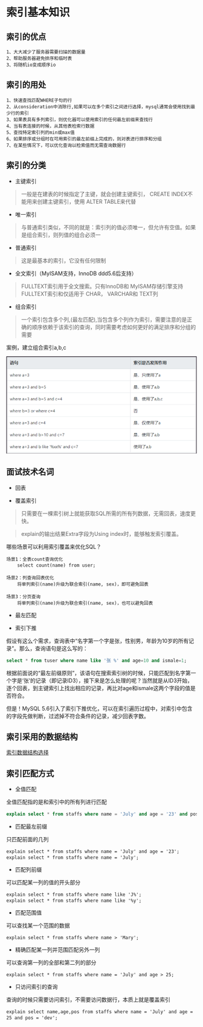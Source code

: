 # 索引基本知识


## 索引的优点

```text
1、大大减少了服务器需要扫描的数据量
2、帮助服务器避免排序和临时表
3、将随机io变成顺序io
```

## 索引的用处

```text
1、快速查找匹配WHERE子句的行
2、从consideration中消除行,如果可以在多个索引之间进行选择，mysql通常会使用找到最少行的索引
3、如果表具有多列索引，则优化器可以使用索引的任何最左前缀来查找行
4、当有表连接的时候，从其他表检索行数据
5、查找特定索引列的min或max值
6、如果排序或分组时在可用索引的最左前缀上完成的，则对表进行排序和分组
7、在某些情况下，可以优化查询以检索值而无需查询数据行
```

## 索引的分类

* 主键索引

> 一般是在建表的时候指定了主键，就会创建主键索引， CREATE INDEX不能用来创建主键索引，使用 ALTER TABLE来代替
		
* 唯一索引

> 与普通索引类似，不同的就是：索引列的值必须唯一，但允许有空值。如果是组合索引，则列值的组合必须一
		
* 普通索引

> 这是最基本的索引，它没有任何限制
		
* 全文索引（MyISAM支持，InnoDB ddd5.6后支持）

> FULLTEXT索引用于全文搜索。只有InnoDB和 MyISAM存储引擎支持 FULLTEXT索引和仅适用于 CHAR， VARCHAR和 TEXT列

* 组合索引

> 一个索引包含多个列,(最左匹配),当包含多个列作为索引，需要注意的是正确的顺序依赖于该索引的查询，同时需要考虑如何更好的满足排序和分组的需要

案例，建立组合索引a,b,c

![](../images/mysql-组合索引.png)

		
## 面试技术名词

* 回表

> 

* 覆盖索引

> 只需要在一棵索引树上就能获取SQL所需的所有列数据，无需回表，速度更快。
  
> explain的输出结果Extra字段为Using index时，能够触发索引覆盖。

哪些场景可以利用索引覆盖来优化SQL？

```text
场景1：全表count查询优化
    select count(name) from user;
    
场景2：列查询回表优化
    将单列索引(name)升级为联合索引(name, sex)，即可避免回表
    
场景3：分页查询
    将单列索引(name)升级为联合索引(name, sex)，也可以避免回表
```

* 最左匹配

* 索引下推

假设有这么个需求，查询表中“名字第一个字是张，性别男，年龄为10岁的所有记录”。那么，查询语句是这么写的：

```sql
select * from tuser where name like '张 %' and age=10 and ismale=1;
```

根据前面说的“最左前缀原则”，该语句在搜索索引树的时候，只能匹配到名字第一个字是‘张’的记录（即记录ID3），接下来是怎么处理的呢？当然就是从ID3开始，逐个回表，到主键索引上找出相应的记录，再比对age和ismale这两个字段的值是否符合。

但是！MySQL 5.6引入了索引下推优化，可以在索引遍历过程中，对索引中包含的字段先做判断，过滤掉不符合条件的记录，减少回表字数。

		
## 索引采用的数据结构

[索引数据结构选择](05_1_mysql索引数据结构选择.md)
		
## 索引匹配方式

* 全值匹配

全值匹配指的是和索引中的所有列进行匹配

```sql
explain select * from staffs where name = 'July' and age = '23' and pos = 'dev';
```
				
* 匹配最左前缀

只匹配前面的几列

```text
explain select * from staffs where name = 'July' and age = '23';
explain select * from staffs where name = 'July';
```
				
* 匹配列前缀
			
可以匹配某一列的值的开头部分

```text
explain select * from staffs where name like 'J%';
explain select * from staffs where name like '%y';
```
				
* 匹配范围值

可以查找某一个范围的数据

```text
explain select * from staffs where name > 'Mary';
```
		

* 精确匹配某一列并范围匹配另外一列
			
可以查询第一列的全部和第二列的部分

```text
explain select * from staffs where name = 'July' and age > 25;
```
				
* 只访问索引的查询
			
查询的时候只需要访问索引，不需要访问数据行，本质上就是覆盖索引

```text
explain select name,age,pos from staffs where name = 'July' and age = 25 and pos = 'dev';
```
